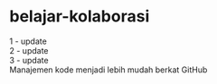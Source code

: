 # belajar-kolaborasi
1 - update <br>
2 - update <br>
3 - update <br>
Manajemen kode menjadi lebih mudah berkat GitHub
